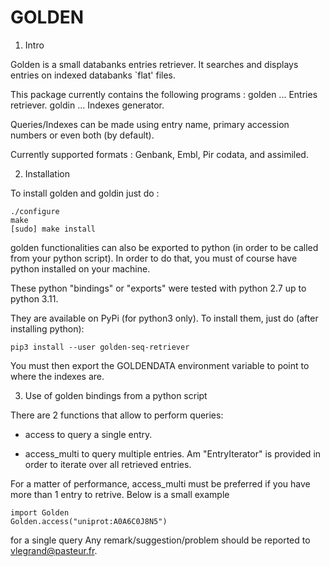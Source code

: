 # GOLDEN

1. Intro

Golden is a small databanks entries retriever. It searches and displays
entries on indexed databanks `flat' files.

This package currently contains the following programs :
  golden   ... Entries retriever.
  goldin   ... Indexes generator.

Queries/Indexes can be made using entry name, primary accession
numbers or even both (by default).

Currently supported formats : Genbank, Embl, Pir codata, and
assimiled.

2. Installation

To install golden and goldin just do :

```
./configure
make
[sudo] make install
```

golden functionalities can also be exported to python (in order to be called from your python script).
In order to do that, you must of course have python installed on your machine.

These python "bindings" or "exports" were tested with python 2.7 up to python 3.11.

They are available on PyPi (for python3 only).
To install them, just do (after installing python):

```
pip3 install --user golden-seq-retriever
```

You must then export the GOLDENDATA environment variable to point to where the indexes are.

3. Use of golden bindings from a python script

There are 2 functions that allow to perform queries:
- access
to query a single entry.

- access_multi
to query multiple entries.
Am "EntryIterator" is provided in order to iterate over all retrieved entries.

For a matter of performance, access_multi must be preferred if you have more than 1 entry to retrive.
Below is a small example

```
import Golden
Golden.access("uniprot:A0A6C0J8N5")
```
for a single query
Any remark/suggestion/problem should be reported to  <vlegrand@pasteur.fr>.
